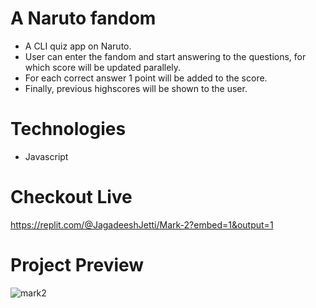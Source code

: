 # A Naruto fandom 

* A CLI quiz app on Naruto.
* User can enter the fandom and start answering to the questions, for which score will be updated parallely.
* For each correct answer 1 point will be added to the score.
* Finally, previous highscores will be shown to the user.


# Technologies

* Javascript


# Checkout Live

https://replit.com/@JagadeeshJetti/Mark-2?embed=1&output=1


# Project Preview

![mark2](https://user-images.githubusercontent.com/84131468/211412997-949f04c6-4ef4-497a-b717-30785cad9ce7.png)

